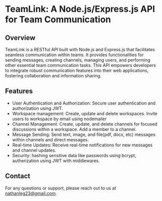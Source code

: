 # TeamLink: A Node.js/Express.js API for Team Communication
## Overview
TeamLink is a RESTful API built with Node.js and Express.js that facilitates seamless communication within teams. It provides functionalities for sending messages, creating channels, managing users, and performing other essential team communication tasks. This API empowers developers to integrate robust communication features into their web applications, fostering collaboration and information sharing.

## Features
* User Authentication  and Authorization: Secure user authentication and authorization using JWT.
* Workspace management: Create, update and delete workspaces. Invite users to workspace by email using nodemailer
* Channel Management: Create, update, and delete channels for focused discussions within a workspace. Add a member to a channel.
* Message Sending: Send text, image, and file(pdf, docx, etc) messages within channels and direct messages.
* Real-time Updates: Receive real-time notifications for new messages and channel updates.
* Security: hashing sensitive data like passwords using bcrypt, autherization using JWT with middlewares.

## Contact
For any questions or support, please reach out to us at [nathanleg23@gmail.com](nathyron23@gmail.com).
